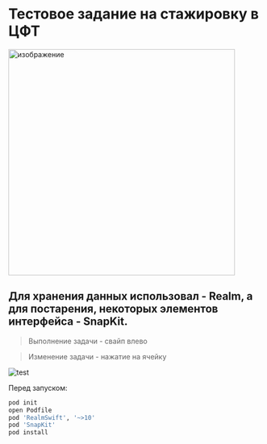 # Тестовое задание на стажировку в ЦФТ
<img width="449" alt="изображение" src="https://user-images.githubusercontent.com/45273279/152036420-886ec8f5-3346-48bb-8506-d565bab1c046.png">

## Для хранения данных использовал - Realm, а для постарения, некоторых элементов интерфейса - SnapKit.

> Выполнение задачи - свайп влево

> Изменение задачи - нажатие на ячейку


![test](https://user-images.githubusercontent.com/45273279/152042432-c769aa3c-c7c0-40a1-b6b1-cd5111b69039.gif)



Перед запуском:
```sh
pod init
open Podfile
pod 'RealmSwift', '~>10'
pod 'SnapKit'
pod install
```
